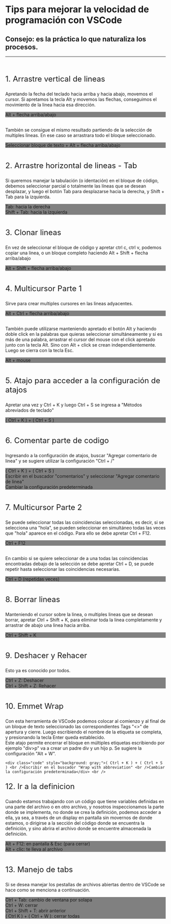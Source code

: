 <h1>Tips para mejorar la velocidad de programación con VSCode</h1>

<h2>Consejo: es la práctica lo que naturaliza los procesos.</h2>

-------------
<br />

<!-- 1 -->
<p style= "font-size:1.5rem;">1. Arrastre vertical de lineas</p>

Apretando la fecha del teclado hacia arriba y hacia abajo, movemos el cursor.
Si apretamos la tecla Alt y movemos las flechas, conseguimos el movimiento de la linea hacia esa dirección.
<div class="code" style="background: gray;">Alt + flecha arriba/abajo</div><br />

También se consigue el mismo resultado partiendo de la selección de multiples lineas. En ese caso se arrastrara todo el bloque seleccionado.
<div class="code" style="background: gray;">Seleccionar bloque de texto + Alt + flecha arriba/abajo</div><br />

<!-- 2 -->
<p style= "font-size:1.5rem;">2. Arrastre horizontal de lineas - Tab</p>

Si queremos manejar la tabulación (o identación) en el bloque de código, debemos seleccionar parcial o totalmente las líneas que se desean desplazar, y luego el botón Tab para desplazarse hacia la derecha, y Shift + Tab para la izquierda.
<div class="code" style="background: gray;">Tab: hacia la derecha <br /> Shift + Tab: hacia la izquierda</div><br />

<!-- 3 -->
<p style= "font-size:1.5rem;">3. Clonar lineas</p>

En vez de seleccionar el bloque de código y apretar ctrl c, ctrl v, podemos copiar una linea, o un bloque completo haciendo Alt + Shift + flecha arriba/abajo
<div class="code" style="background: gray;">Alt + Shift + flecha arriba/abajo</div><br />

<!-- 4 -->
<p style= "font-size:1.5rem;">4. Multicursor Parte 1</p>

Sirve para crear multiples cursores en las lineas adyacentes.
<div class="code" style="background: gray;">Alt + Ctrl + flecha arriba/abajo</div><br />

También puede utilizarse manteniendo apretado el botón Alt y haciendo doble click en la palabras que quieras seleccionar simultáneamente y si es más de una palabra, arrastrar el cursor del mouse con el click apretado junto con la tecla Alt. Sino con Alt + click se crean independientemente. Luego se cierra con la tecla Esc.
<div class="code" style="background: gray;">Alt + mouse</div><br />

<!-- 5 -->
<p style= "font-size:1.5rem;">5. Atajo para acceder a la configuración de atajos</p>

Apretar una vez y Ctrl + K y luego Ctrl + S se ingresa a "Métodos abreviados de teclado"
<div class="code" style="background: gray;">( Ctrl + K ) + ( Ctrl + S )</div><br />

<!-- 6 -->
<p style= "font-size:1.5rem;">6. Comentar parte de codigo</p>

Ingresando a la configuración de atajos, buscar "Agregar comentario de linea" y se sugiere utilizar la configuración "Ctrl + /"
<div class="code" style="background: gray;">( Ctrl + K ) + ( Ctrl + S )
<br />Escribir en el buscador "comentarios" y seleccionar "Agregar comentario de linea"
<br />Cambiar la configuración predeterminada</div>
<br />

<!-- 7 -->
<p style= "font-size:1.5rem;">7. Multicursor Parte 2</p>

Se puede seleccionar todas las coincidencias seleccionadas, es decir, si se selecciona una "hola", se pueden seleccionar en simultáneo todas las veces que "hola" aparece en el código. Para ello se debe apretar Ctrl + F12.
<div class="code" style="background: gray;">Ctrl + F12</div><br />

En cambio si se quiere seleccionar de a una todas las coincidencias encontradas debajo de la selección se debe apretar Ctrl + D, se puede repetir hasta seleccionar las coincidencias necesarias.
<div class="code" style="background: gray;">Ctrl + D (repetidas veces)</div><br />

<!-- 8 -->
<p style= "font-size:1.5rem;">8. Borrar lineas</p>

Manteniendo el cursor sobre la linea, o multiples lineas que se desean borrar, apretar Ctrl + Shift + K, para eliminar toda la linea completamente y arrastrar de abajo una linea hacia arriba.
<div class="code" style="background: gray;">Ctrl + Shift + K</div><br />

<!-- 9 -->
<p style= "font-size:1.5rem;">9. Deshacer y Rehacer</p>

Esto ya es conocido por todos.
<div class="code" style="background: gray;">Ctrl + Z: Deshacer<br />Ctrl + Shift + Z: Rehacer</div><br />

<!-- 10 -->
<!-- Eliminado creacion rápida de archivos -->
<p style= "font-size:1.5rem;">10. Emmet Wrap</p>

Con esta herramienta de VSCode podemos colocar al comienzo y al final de un bloque de texto seleccionado las correspondientes Tags "<>" de apertura y cierre. Luego escribiendo el nombre de la etiqueta se completa, y presionando la tecla Enter queda establecido.<br /> Este atajo permite encerrar el bloque en múltiples etiquetas escribiendo por ejemplo "div>p" va a crear un padre div y un hijo p. Se sugiere la configuración "Alt + W".

``<div class="code" style="background: gray;">( Ctrl + K ) + ( Ctrl + S )
<br />Escribir en el buscador "Wrap with abbreviation"
<br />Cambiar la configuración predeterminada</div>
<br />``

<p style= "font-size:1.5rem;">12. Ir a la definicion</p>

Cuando estamos trabajando con un código que tiene variables definidas en una parte del archivo o en otro archivo, y nosotros inspeccionamos la parte donde se implementa, no donde se crea la definición, podemos acceder a ella, ya sea, a través de un display en pantalla sin movernos de donde estamos, o dirigirse a la sección del código donde se encuentra la definición, y sino abrira el archivo donde se encuentre almacenada la definición.
<div class="code" style="background: gray;">Alt + F12: en pantalla & Esc (para cerrar)
<br />Alt + clic: te lleva al archivo</div>
<br />

<!-- 13 -->
<p style= "font-size:1.5rem;">13. Manejo de tabs</p>

Si se desea manejar los pestallas de archivos abiertas dentro de VSCode se hace como se menciona a continuación.
<div class="code" style="background: gray;">
Ctrl + Tab: cambio de ventana por solapa
<br />Ctrl + W: cerrar
<br />Ctrl + Shift + T: abrir anterior
<br />( Ctrl K ) + ( Ctrl + W ): cerrar todas
</div>











<!-- (ejercicio 23 multiple cursor) -->

















